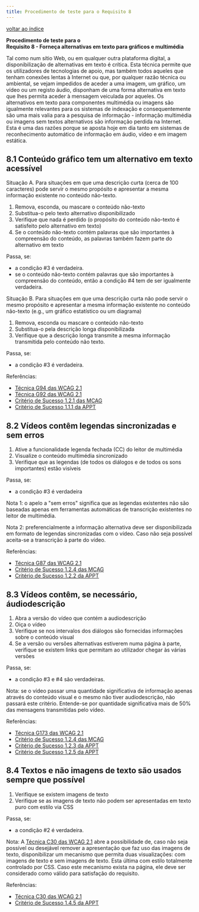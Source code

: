```yaml
---
title: Procedimento de teste para o Requisito 8 
---
```


[voltar ao índice](index.md)

**Procedimento de teste para o**<br>**Requisito 8 - Forneça alternativas em texto para gráficos e multimédia**

Tal como num sítio Web, ou em qualquer outra plataforma digital, a disponibilização de alternativas em texto é crítica. Esta técnica permite que os utilizadores de tecnologias de apoio, mas também todos aqueles que tenham conexões lentas à Internet ou que, por qualquer razão técnica ou ambiental, se vejam impedidos de aceder a uma imagem, um gráfico, um vídeo ou um registo áudio, disponham de uma forma alternativa em texto que lhes permita aceder à mensagem veiculada por aqueles. Os alternativos em texto para componentes multimédia ou imagens são igualmente relevantes para os sistemas de indexação e consequentemente são uma mais valia para a pesquisa de informação - informação multimédia ou imagens sem textos alternativos são informação perdida na Internet. Esta é uma das razões porque se aposta hoje em dia tanto em sistemas de reconhecimento automático de informação em áudio, vídeo e em imagem estática.

## 8.1 Conteúdo gráfico tem um alternativo em texto acessível

Situação A. Para situações em que uma descrição curta (cerca de 100 caracteres) pode servir o mesmo propósito e apresentar a mesma informação existente no conteúdo não-texto.

1. Remova, esconda, ou mascare o conteúdo não-texto
2. Substitua-o pelo texto alternativo disponibilizado
3. Verifique que nada é perdido (o propósito do conteúdo não-texto é satisfeito pelo alternativo em texto)
4. Se o conteúdo não-texto contém palavras que são importantes à compreensão do conteúdo, as palavras também fazem parte do alternativo em texto

Passa, se:

- a condição #3 é verdadeira.
- se o conteúdo não-texto contém palavras que são importantes à compreensão do conteúdo, então a condição #4 tem de ser igualmente verdadeira.

Situação B. Para situações em que uma descrição curta não pode servir o mesmo propósito e apresentar a mesma informação existente no conteúdo não-texto (e.g., um gráfico estatístico ou um diagrama)

1. Remova, esconda ou mascare o conteúdo não-texto
2. Substitua-o pela descrição longa disponibilizada
3. Verifique que a descrição longa transmite a mesma informação transmitida pelo conteúdo não texto.

Passa, se:

- a condição #3 é verdadeira.

Referências:

- [Técnica G94 das WCAG 2.1](https://www.w3.org/WAI/WCAG21/Techniques/general/G94)
- [Técnica G92 das WCAG 2.1](https://www.w3.org/WAI/WCAG21/Techniques/general/G94)
- [Critério de Sucesso 1.2.1 das MCAG](https://getevinced.github.io/mcag/#static-media-alternatives)
- [Critério de Sucesso 1.1.1 da APPT](https://appt.org/en/guidelines/wcag/success-criterion-1-1-1)


## 8.2 Vídeos contêm legendas sincronizadas e sem erros

1. Ative a funcionalidade legenda fechada (CC) do leitor de multimédia
2. Visualize o conteúdo multimédia sincronizado
3. Verifique que as legendas (de todos os diálogos e de todos os sons importantes) estão visíveis

Passa, se:

- a condição #3 é verdadeira

Nota 1: o apelo a "sem erros" significa que as legendas existentes não são baseadas apenas em ferramentas automáticas de transcrição existentes no leitor de multimédia.

Nota 2: preferencialmente a informação alternativa deve ser disponibilizada em formato de legendas sincronizadas com o vídeo. Caso não seja possível aceita-se a transcrição à parte do vídeo.

Referências:

- [Técnica G87 das WCAG 2.1](https://www.w3.org/WAI/WCAG21/Techniques/general/G87)
- [Critério de Sucesso 1.2.4 das MCAG](https://getevinced.github.io/mcag/#video-only-alternatives)
- [Critério de Sucesso 1.2.2 da APPT](https://appt.org/en/guidelines/wcag/success-criterion-1-2-2)

## 8.3 Vídeos contêm, se necessário, áudiodescrição

1. Abra a versão do vídeo que contém a audiodescrição
2. Oiça o vídeo
3. Verifique se nos intervalos dos diálogos são fornecidas informações sobre o conteúdo visual
4. Se a versão ou versões alternativas estiverem numa página à parte, verifique se existem links que permitam ao utilizador chegar às várias versões 

Passa, se:

- a condição #3 e #4 são verdadeiras.

Nota: se o vídeo passar uma quantidade significativa de informação apenas através do conteúdo visual e o mesmo não tiver audiodescrição, não passará este critério. Entende-se por quantidade significativa mais de 50% das mensagens transmitidas pelo vídeo. 

Referências:

- [Técnica G173 das WCAG 2.1](https://www.w3.org/WAI/WCAG21/Techniques/general/G173)
- [Critério de Sucesso 1.2.4 das MCAG](https://getevinced.github.io/mcag/#video-only-alternatives)
- [Critério de Sucesso 1.2.3 da APPT](https://appt.org/en/guidelines/wcag/success-criterion-1-2-3)
- [Critério de Sucesso 1.2.5 da APPT](https://appt.org/en/guidelines/wcag/success-criterion-1-2-5)


## 8.4 Textos e não imagens de texto são usados sempre que possível

1. Verifique se existem imagens de texto
2. Verifique se as imagens de texto não podem ser apresentadas em texto puro com estilo via CSS 

Passa, se:

- a condição #2 é verdadeira.

Nota: A [Técnica C30 das WCAG 2.1](https://www.w3.org/WAI/WCAG22/Techniques/css/C30) abre a possibilidade de, caso não seja possível ou desejável remover a apresentação que faz uso das imagens de texto, disponibilizar um mecanismo que permita duas visualizações: com imagens de texto e sem imagens de texto. Esta última com estilo totalmente controlado por CSS. Caso este mecanismo exista na página, ele deve ser considerado como válido para satisfação do requisito.

Referências:

- [Técnica C30 das WCAG 2.1](https://www.w3.org/WAI/WCAG22/Techniques/css/C30)
- [Critério de Sucesso 1.4.5 da APPT](https://appt.org/en/guidelines/wcag/success-criterion-1-4-5)
